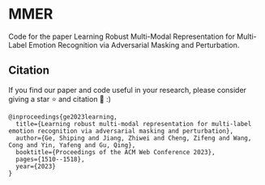 # MMER
Code for the paper Learning Robust Multi-Modal Representation for Multi-Label Emotion Recognition via Adversarial Masking and Perturbation.

## Citation
If you find our paper and code useful in your research, please consider giving a star ⭐ and citation 📝 :)

```
@inproceedings{ge2023learning,
  title={Learning robust multi-modal representation for multi-label emotion recognition via adversarial masking and perturbation},
  author={Ge, Shiping and Jiang, Zhiwei and Cheng, Zifeng and Wang, Cong and Yin, Yafeng and Gu, Qing},
  booktitle={Proceedings of the ACM Web Conference 2023},
  pages={1510--1518},
  year={2023}
}
```
